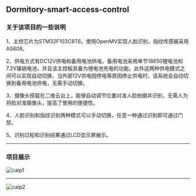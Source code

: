 ## Dormitory-smart-access-control

### 关于该项目的一些说明

1、主控芯片为STM32F103C8T6，使用OpenMV实现人脸识别，指纹传感器采用AS608。

2、供电方式有DC12V供电和备用电池供电，备用电池采用单节18650锂电池和7.2V镍镉电池，并且该主控板具备为锂电池充电的功能。此外这两种供电模式之间可以实现自动切换，当外部12V供电因停电等原因停止供电时，该系统会自动切换到备用电池供电，无需手动切换。

3、摄像头搭载在二维云台上，能够自动调节位置对准人脸拍摄并识别，无需人为将脸对准摄像头，提高了使用的便捷性。

4、人脸识别和指纹识别两种模式可以手动切换，任意一种通过识别即可通过门禁。

5、识别过程和识别结果通过LCD显示屏展示。

---

### 项目展示

![caip1](https://github.com/yuanheci/Dormitory-smart-access-control/assets/97277559/78a78028-a07b-4560-9cde-720f728d7e52)

---

![caip2](https://github.com/yuanheci/Dormitory-smart-access-control/assets/97277559/eabaea9d-6f64-4565-87ef-c9b0ee823e73)
